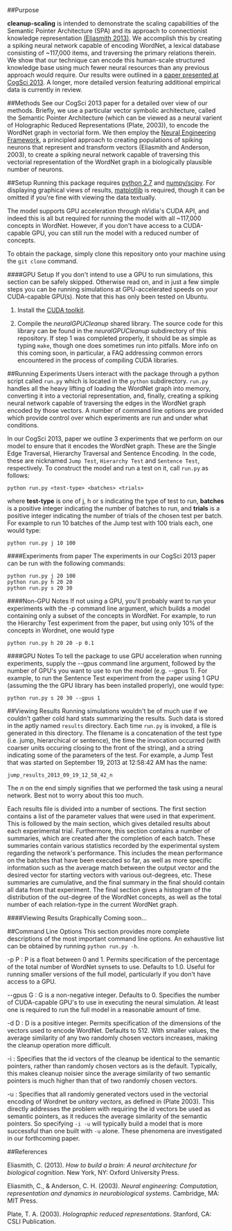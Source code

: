 ##Purpose

**cleanup-scaling** is intended to demonstrate the scaling capabilities of the Semantic Pointer Architecture (SPA) and its approach to connectionist knowledge representation [(Eliasmith 2013)](http://compneuro.uwaterloo.ca/research/spa.html). We accomplish this by creating a spiking neural network capable of encoding WordNet, a lexical database consisting of ~117,000 items, and traversing the primary relations therein. We show that our technique can encode this human-scale structured knowledge base using much fewer neural resources than any previous approach would require. Our results were outlined in a [paper presented at CogSci 2013](http://mindmodeling.org/cogsci2013/papers/0099/paper0099.pdf). A longer, more detailed version featuring additional empirical data is currently in review.

##Methods
See our CogSci 2013 paper for a detailed over view of our methods. Briefly, we use a particular vector symbolic architecture, called the Semantic Pointer Architecture (which can be viewed as a neural varient of Holographic Reduced Representations (Plate, 2003)), to encode the WordNet graph in vectorial form. We then employ the [Neural Engineering Framework](http://compneuro.uwaterloo.ca/research/nef.html), a principled approach to creating populations of spiking neurons that represent and transform vectors (Eliasmith and Anderson, 2003), to create a spiking neural network capable of traversing this vectorial representation of the WordNet graph in a biologically plausible number of neurons.

##Setup
Running this package requires [python 2.7](http://www.python.org/getit/) and [numpy/scipy](http://www.scipy.org/install.html). For displaying graphical views of results, [matplotlib](http://matplotlib.org/users/installing.html) is required, though it can be omitted if you're fine with viewing the data textually.

The model supports GPU acceleration through nVidia's CUDA API, and indeed this is all but required for running the model with all ~117,000 concepts in WordNet. 
However, if you don't have access to a CUDA-capable GPU, you can still run the model with a reduced number of concepts. 

To obtain the package, simply clone this repository onto your machine using the ``git clone`` command.

####GPU Setup
If you don't intend to use a GPU to run simulations, this section can be safely skipped. Otherwise read on, and in just a few simple steps you can be running simulations at GPU-accelerated speeds
on your CUDA-capable GPU(s). Note that this has only been tested on Ubuntu. 

1. Install the [CUDA toolkit](https://developer.nvidia.com/cuda-downloads).

2. Compile the *neuralGPUCleanup* shared library. The source code for this library can be found in the *neuralGPUCleanup* subdirectory of this repository. If step 1 was completed properly, it should be as simple as typing ``make``, though one does sometimes run into pitfalls. More info on this coming soon, in particular, a FAQ addressing common errors encountered in the process of compiling CUDA libraries.

##Running Experiments
Users interact with the package through a python script called ``run.py`` which is located in the ``python`` subdirectory. ``run.py`` handles all the heavy lifting of loading the WordNet graph into memory, converting it into 
a vectorial representation, and, finally, creating a spiking neural network capable of traversing the edges in the WordNet graph encoded by those vectors. A number of command line options are provided which provide control over which experiments are run and under what conditions.

In our CogSci 2013, paper we outline 3 experiments that we perform on our model to ensure that it encodes the WordNet graph. These are the Single Edge Traversal, Hierarchy Traversal and
Sentence Encoding. In the code, these are nicknamed ``Jump Test``, ``Hierarchy Test`` and ``Sentence Test``, respectively. To construct the model and run a test on it, call ``run.py`` as follows:

```
python run.py <test-type> <batches> <trials>
```

where **test-type** is one of j, h or s indicating the type of test to run, **batches** is a positive integer indicating the number of batches to run, and **trials** is a positive integer indicating the number of trials of the chosen test per batch. For example to run 10 batches of the Jump test with 100 trials each, one would type:

```
python run.py j 10 100
```

####Experiments from paper
The experiments in our CogSci 2013 paper can be run with the following commands:

```
python run.py j 20 100 
python run.py h 20 20 
python run.py s 20 30
```

####Non-GPU Notes
If not using a GPU, you'll probably want to run your experiments with the -p command line argument, which builds a model containing only a subset of the concepts in WordNet. For example, to run the Hierarchy Test experiment from the paper, but using only 10% of the concepts in Wordnet, one would type

```
python run.py h 20 20 -p 0.1
```

####GPU Notes
To tell the package to use GPU acceleration when running experiments, supply the --gpus command line argument, followed by the number of GPU's you want to use to run the model (e.g. --gpus 1). For example, to run the Sentence Test experiment from the paper using 1 GPU (assuming the the GPU library has been installed properly), one would type:

```
python run.py s 20 30 --gpus 1
```

##Viewing Results
Running simulations wouldn't be of much use if we couldn't gather cold hard stats summarizing the results. Such data is stored in the aptly named ``results`` directory. Each time ``run.py`` is invoked, a file is generated in this directory. The filename is a concatenation of the test type (i.e. jump, hierarchical or sentence), the time the invocation occurred (with coarser units occuring closing to the front of the string), and a string indicating some of the parameters of the test. For example, a Jump Test that was started on September 19, 2013 at 12:58:42 AM has the name:

```
jump_results_2013_09_19_12_58_42_n
```

The *n* on the end simply signifies that we performed the task using a neural network. Best not to worry about this too much.

Each results file is divided into a number of sections. The first section contains a list of the parameter values that were used in that experiment. This is followed by the main section, which gives detailed results about each experimental trial. Furthermore, this section contains a number of summaries, which are created after the completion of each batch. These summaries contain various statistics recorded by the experimental system regarding the network's performance. This includes the mean performance on the batches that have been executed so far, as well as more specific information such as the average match between the output vector and the desired vector for starting vectors with various out-degrees, etc. These summaries are cumulative, and the final summary in the final should contain all data from that experiment. The final section gives a histogram of the distribution of the out-degree of the WordNet concepts, as well as the total number of each relation-type in the current WordNet graph.

####Viewing Results Graphically
Coming soon...

##Command Line Options
This section provides more complete descriptions of the most important command line options. An exhaustive list can be obtained by running ``python run.py -h``.

-p P : P is a float between 0 and 1. Permits specification of the percentage of the total number of WordNet synsets to use. Defaults to 1.0. Useful for running smaller versions of the full model, particularly if you don't have access to a GPU.

--gpus G : G is a non-negative integer. Defaults to 0. Specifies the number of CUDA-capable GPU's to use in executing the neural simulation. At least one is required to run the full model in a reasonable amount of time.

-d D : D is a positive integer. Permits specification of the dimensions of the vectors used to encode WordNet. Defaults to 512. With smaller values, the average similarity of any two randomly chosen vectors increases, making the cleanup operation more difficult.

-i : Specifies that the id vectors of the cleanup be identical to the semantic pointers, rather than randomly chosen vectors as is the default. Typically, this makes cleanup noisier since the average similarity of two semantic pointers is much higher than that of two randomly chosen vectors.

-u : Specifies that all randomly generated vectors used in the vectorial encoding of Wordnet be *unitary vectors*, as defined in (Plate 2003). This directly addresses the problem with requiring the id vectors be used as semantic pointers, as it reduces the average similarity of the semantic pointers. So specifying ``-i -u`` will typically build a model that is more successful than one built with ``-u`` alone. These phenomena are investigated in our forthcoming paper.

##References

Eliasmith, C. (2013). *How to build a brain: A neural architecture for biological cognition*. New York, NY: Oxford University Press.

Eliasmith, C., & Anderson, C. H. (2003). *Neural engineering: Computation, representation and dynamics in neurobiological systems*. Cambridge, MA: MIT Press.

Plate, T. A. (2003). *Holographic reduced representations*. Stanford, CA: CSLI Publication.
